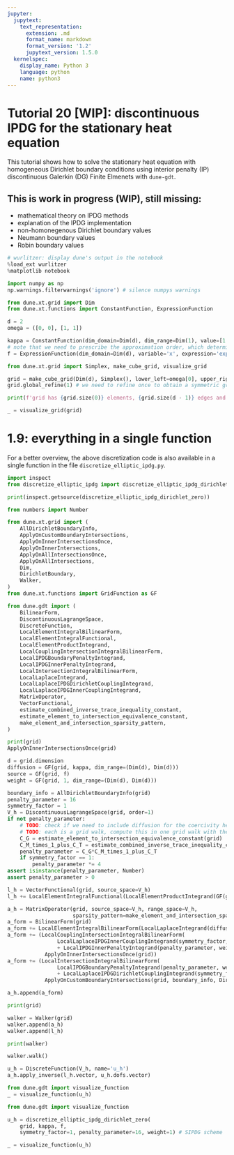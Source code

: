 ```yaml
---
jupyter:
  jupytext:
    text_representation:
      extension: .md
      format_name: markdown
      format_version: '1.2'
      jupytext_version: 1.5.0
  kernelspec:
    display_name: Python 3
    language: python
    name: python3
---
```


# Tutorial 20 [WIP]: discontinuous IPDG for the stationary heat equation

This tutorial shows how to solve the stationary heat equation with homogeneous Dirichlet boundary conditions using interior penalty (IP) discontinuous Galerkin (DG) Finite Elmenets with `dune-gdt`.

## This is work in progress (WIP), still missing:

* mathematical theory on IPDG methods
* explanation of the IPDG implementation
* non-homonegenous Dirichlet boundary values
* Neumann boundary values
* Robin boundary values

```python
# wurlitzer: display dune's output in the notebook
%load_ext wurlitzer
%matplotlib notebook

import numpy as np
np.warnings.filterwarnings('ignore') # silence numpys warnings
```

```python
from dune.xt.grid import Dim
from dune.xt.functions import ConstantFunction, ExpressionFunction

d = 2
omega = ([0, 0], [1, 1])

kappa = ConstantFunction(dim_domain=Dim(d), dim_range=Dim(1), value=[1.], name='kappa')
# note that we need to prescribe the approximation order, which determines the quadrature on each element
f = ExpressionFunction(dim_domain=Dim(d), variable='x', expression='exp(x[0]*x[1])', order=3, name='f')
```

```python
from dune.xt.grid import Simplex, make_cube_grid, visualize_grid

grid = make_cube_grid(Dim(d), Simplex(), lower_left=omega[0], upper_right=omega[1], num_elements=[2, 2])
grid.global_refine(1) # we need to refine once to obtain a symmetric grid

print(f'grid has {grid.size(0)} elements, {grid.size(d - 1)} edges and {grid.size(d)} vertices')

_ = visualize_grid(grid)
```

# 1.9: everything in a single function

For a better overview, the above discretization code is also available in a single function in the file `discretize_elliptic_ipdg.py`.

```python
import inspect
from discretize_elliptic_ipdg import discretize_elliptic_ipdg_dirichlet_zero

print(inspect.getsource(discretize_elliptic_ipdg_dirichlet_zero))
```

```python
from numbers import Number

from dune.xt.grid import (
    AllDirichletBoundaryInfo,
    ApplyOnCustomBoundaryIntersections,
    ApplyOnInnerIntersectionsOnce,
    ApplyOnInnerIntersections,
    ApplyOnAllIntersectionsOnce,
    ApplyOnAllIntersections,
    Dim,
    DirichletBoundary,
    Walker,
)
from dune.xt.functions import GridFunction as GF
```

```python
from dune.gdt import (
    BilinearForm,
    DiscontinuousLagrangeSpace,
    DiscreteFunction,
    LocalElementIntegralBilinearForm,
    LocalElementIntegralFunctional,
    LocalElementProductIntegrand,
    LocalCouplingIntersectionIntegralBilinearForm,
    LocalIPDGBoundaryPenaltyIntegrand,
    LocalIPDGInnerPenaltyIntegrand,
    LocalIntersectionIntegralBilinearForm,
    LocalLaplaceIntegrand,
    LocalLaplaceIPDGDirichletCouplingIntegrand,
    LocalLaplaceIPDGInnerCouplingIntegrand,
    MatrixOperator,
    VectorFunctional,
    estimate_combined_inverse_trace_inequality_constant,
    estimate_element_to_intersection_equivalence_constant,
    make_element_and_intersection_sparsity_pattern,
)
```

```python
print(grid)
ApplyOnInnerIntersectionsOnce(grid)
```

```python
d = grid.dimension
diffusion = GF(grid, kappa, dim_range=(Dim(d), Dim(d)))
source = GF(grid, f)
weight = GF(grid, 1, dim_range=(Dim(d), Dim(d)))

boundary_info = AllDirichletBoundaryInfo(grid)
penalty_parameter = 16
symmetry_factor = 1
V_h = DiscontinuousLagrangeSpace(grid, order=1)
if not penalty_parameter:
    # TODO: check if we need to include diffusion for the coercivity here!
    # TODO: each is a grid walk, compute this in one grid walk with the sparsity pattern
    C_G = estimate_element_to_intersection_equivalence_constant(grid)
    C_M_times_1_plus_C_T = estimate_combined_inverse_trace_inequality_constant(space)
    penalty_parameter = C_G*C_M_times_1_plus_C_T
    if symmetry_factor == 1:
        penalty_parameter *= 4
assert isinstance(penalty_parameter, Number)
assert penalty_parameter > 0

l_h = VectorFunctional(grid, source_space=V_h)
l_h += LocalElementIntegralFunctional(LocalElementProductIntegrand(GF(grid, 1)).with_ansatz(source))

a_h = MatrixOperator(grid, source_space=V_h, range_space=V_h,
                     sparsity_pattern=make_element_and_intersection_sparsity_pattern(V_h))
a_form = BilinearForm(grid)
a_form += LocalElementIntegralBilinearForm(LocalLaplaceIntegrand(diffusion))
a_form += (LocalCouplingIntersectionIntegralBilinearForm(
                LocalLaplaceIPDGInnerCouplingIntegrand(symmetry_factor, diffusion, weight)
                + LocalIPDGInnerPenaltyIntegrand(penalty_parameter, weight)),
            ApplyOnInnerIntersectionsOnce(grid))
a_form += (LocalIntersectionIntegralBilinearForm(
                LocalIPDGBoundaryPenaltyIntegrand(penalty_parameter, weight)
                + LocalLaplaceIPDGDirichletCouplingIntegrand(symmetry_factor, diffusion)),
            ApplyOnCustomBoundaryIntersections(grid, boundary_info, DirichletBoundary()))

a_h.append(a_form)
```

```python
print(grid)
```

```python
walker = Walker(grid)
walker.append(a_h)
walker.append(l_h)
```

```python
print(walker)
```

```python
walker.walk()
```

```python
u_h = DiscreteFunction(V_h, name='u_h')
a_h.apply_inverse(l_h.vector, u_h.dofs.vector)

from dune.gdt import visualize_function
_ = visualize_function(u_h)
```

```python
from dune.gdt import visualize_function

u_h = discretize_elliptic_ipdg_dirichlet_zero(
    grid, kappa, f,
    symmetry_factor=1, penalty_parameter=16, weight=1) # SIPDG scheme

_ = visualize_function(u_h)
```
